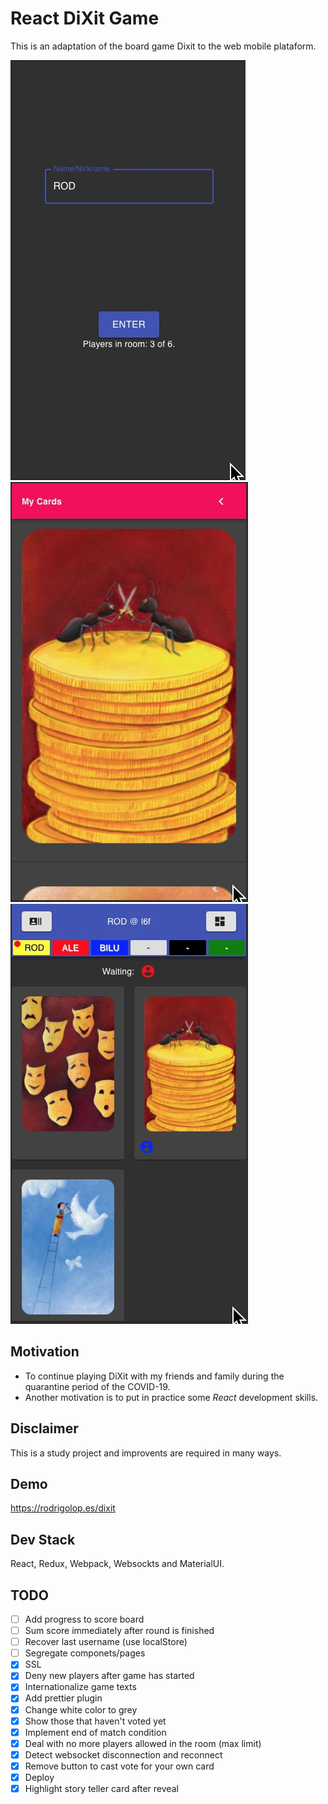 # React DiXit Game

This is an adaptation of the board game Dixit to the web mobile plataform. 

![demo0](./demo/demo0.jpg)
![demo1](./demo/demo1.jpg)
![demo2](./demo/demo2.jpg)

## Motivation 

* To continue playing DiXit with my friends and family during the quarantine period of the COVID-19.
* Another motivation is to put in practice some _React_ development skills. 

## Disclaimer

This is a study project and improvents are required in many ways.

## Demo

https://rodrigolop.es/dixit

## Dev Stack

React, Redux, Webpack, Websockts and MaterialUI.

## TODO

* [ ] Add progress to score board
* [ ] Sum score immediately after round is finished
* [ ] Recover last username (use localStore)
* [ ] Segregate componets/pages
* [x] SSL
* [x] Deny new players after game has started
* [x] Internationalize game texts
* [x] Add prettier plugin
* [x] Change white color to grey
* [x] Show those that haven't voted yet
* [x] Implement end of match condition
* [x] Deal with no more players allowed in the room (max limit)
* [x] Detect websocket disconnection and reconnect
* [x] Remove button to cast vote for your own card
* [x] Deploy
* [x] Highlight story teller card after reveal
